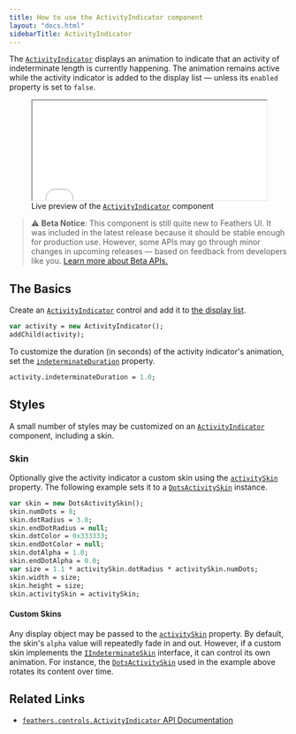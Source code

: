 ```yaml
---
title: How to use the ActivityIndicator component
layout: "docs.html"
sidebarTitle: ActivityIndicator
---
```


The [`ActivityIndicator`](https://api.feathersui.com/current/feathers/controls/ActivityIndicator.html) displays an animation to indicate that an activity of indeterminate length is currently happening. The animation remains active while the activity indicator is added to the display list — unless its `enabled` property is set to `false`.

<figure>
<iframe src="/learn/haxe-openfl/samples/activity-indicator.html" width="100%" height="180"></iframe>
<figcaption>Live preview of the <a href="https://api.feathersui.com/current/feathers/controls/ActivityIndicator.html"><code>ActivityIndicator</code></a> component</figcaption>
</figure>

> ⚠️ **Beta Notice**: This component is still quite new to Feathers UI. It was included in the latest release because it should be stable enough for production use. However, some APIs may go through minor changes in upcoming releases — based on feedback from developers like you. [Learn more about Beta APIs.](./semver.md#beta-apis)

## The Basics

Create an [`ActivityIndicator`](https://api.feathersui.com/current/feathers/controls/ActivityIndicator.html) control and add it to [the display list](https://books.openfl.org/openfl-developers-guide/display-programming/basics-of-display-programming.html).

```haxe
var activity = new ActivityIndicator();
addChild(activity);
```

To customize the duration (in seconds) of the activity indicator's animation, set the [`indeterminateDuration`](https://api.feathersui.com/current/feathers/controls/ActivityIndicator.html#indeterminateDuration) property.

```haxe
activity.indeterminateDuration = 1.0;
```

## Styles

A small number of styles may be customized on an [`ActivityIndicator`](https://api.feathersui.com/current/feathers/controls/ActivityIndicator.html) component, including a skin.

### Skin

Optionally give the activity indicator a custom skin using the [`activitySkin`](https://api.feathersui.com/current/feathers/controls/ActivityIndicator.html#activitySkin) property. The following example sets it to a [`DotsActivitySkin`](https://api.feathersui.com/current/feathers/skins/activity/DotsActivitySkin.html) instance.

```haxe
var skin = new DotsActivitySkin();
skin.numDots = 8;
skin.dotRadius = 3.0;
skin.endDotRadius = null;
skin.dotColor = 0x333333;
skin.endDotColor = null;
skin.dotAlpha = 1.0;
skin.endDotAlpha = 0.0;
var size = 1.1 * activitySkin.dotRadius * activitySkin.numDots;
skin.width = size;
skin.height = size;
skin.activitySkin = activitySkin;
```

#### Custom Skins

Any display object may be passed to the [`activitySkin`](https://api.feathersui.com/current/feathers/controls/ActivityIndicator.html#activitySkin) property. By default, the skin's `alpha` value will repeatedly fade in and out. However, if a custom skin implements the [`IIndeterminateSkin`](https://api.feathersui.com/current/feathers/skins/IIndeterminateSkin.html) interface, it can control its own animation. For instance, the [`DotsActivitySkin`](https://api.feathersui.com/current/feathers/skins/activity/DotsActivitySkin.html) used in the example above rotates its content over time.

## Related Links

- [`feathers.controls.ActivityIndicator` API Documentation](https://api.feathersui.com/current/feathers/controls/ActivityIndicator.html)

